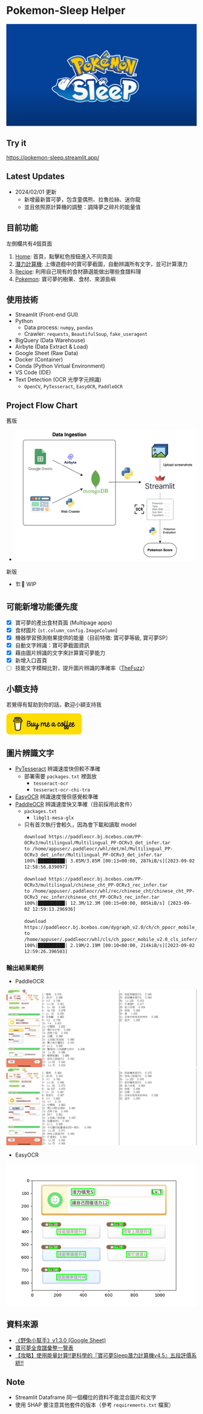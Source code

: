 # Pokemon-Sleep Helper

![pokemon_sleep](img/pokemon_sleep.png)

## Try it
https://pokemon-sleep.streamlit.app/

## Latest Updates
- 2024/02/01 更新
  - 新增最新寶可夢，包含童偶熊、拉魯拉絲、迷你龍
  - 並且依照原計算機的調整：調降夢之碎片的能量值

## 目前功能

左側欄共有4個頁面

1. [Home](https://pokemon-sleep.streamlit.app): 首頁，點擊紅色按鈕進入不同頁面
2. [潛力計算機](https://pokemon-sleep.streamlit.app/%E6%BD%9B%E5%8A%9B%E8%A8%88%E7%AE%97%E6%A9%9F): 上傳遊戲中的寶可夢截圖，自動辨識所有文字，並可計算潛力
3. [Recipe](https://pokemon-sleep.streamlit.app/Recipe): 利用自己現有的食材篩選能做出哪些食譜料理
4. [Pokemon](https://pokemon-sleep.streamlit.app/Pokemon): 寶可夢的樹果、食材、來源島嶼

## 使用技術
- Streamlit (Front-end GUI)
- Python
  - Data process: `numpy`, `pandas`
  - Crawler: `requests`, `BeautifulSoup`, `fake_useragent`
- BigQuery (Data Warehouse)
- Airbyte (Data Extract & Load)
- Google Sheet (Raw Data)
- Docker (Container)
- Conda (Python Virtual Environment)
- VS Code (IDE)
- Text Detection (OCR 光學字元辨識)
  - `OpenCV`, `PyTesseract`, `EasyOCR`, `PaddleOCR`

## Project Flow Chart

舊版
- ![project flow chart](img/pokemon_sleep_project_flow.png)

新版
- 🏗️👷 WIP

## 可能新增功能優先度
- [x] 寶可夢的產出食材頁面 (Multipage apps)
- [x] 食材圖片 (`st.column_config.ImageColumn`)
- [x] 機器學習預測樹果提供的能量（目前特徵: 寶可夢等級, 寶可夢SP）
- [x] 自動文字辨識：寶可夢截圖資訊
- [x] 藉由圖片辨識的文字來計算寶可夢能力
- [x] 新增入口首頁
- [ ] 技能文字模糊比對，提升圖片辨識的準確率（[TheFuzz](https://github.com/seatgeek/thefuzz)）

## 小額支持

若覺得有幫助到你的話，歡迎小額支持我

<a href="https://www.buymeacoffee.com/jiapingchu"><img src="img/bmc.png" width="200"/></a>

## 圖片辨識文字

- [PyTesseract](https://github.com/madmaze/pytesseract) 辨識速度快但較不準確
  - 部署需要 `packages.txt` 裡面放
    -  `tesseract-ocr`
    -  `tesseract-ocr-chi-tra`
- [EasyOCR](https://github.com/JaidedAI/EasyOCR) 辨識速度慢但感覺較準確
- [PaddleOCR](https://github.com/PaddlePaddle/PaddleOCR) 辨識速度快又準確（目前採用此套件）
  - `packages.txt`
    - `libgl1-mesa-glx`
  - 只有首次執行會較久，因為會下載和讀取 model
    ```
    download https://paddleocr.bj.bcebos.com/PP-OCRv3/multilingual/Multilingual_PP-OCRv3_det_infer.tar 
    to /home/appuser/.paddleocr/whl/det/ml/Multilingual_PP-OCRv3_det_infer/Multilingual_PP-OCRv3_det_infer.tar
    100%|██████████| 3.85M/3.85M [00:13<00:00, 287kiB/s][2023-09-02 12:58:56.839097]  

    download https://paddleocr.bj.bcebos.com/PP-OCRv3/multilingual/chinese_cht_PP-OCRv3_rec_infer.tar 
    to /home/appuser/.paddleocr/whl/rec/chinese_cht/chinese_cht_PP-OCRv3_rec_infer/chinese_cht_PP-OCRv3_rec_infer.tar
    100%|██████████| 12.3M/12.3M [00:15<00:00, 805kiB/s] [2023-09-02 12:59:13.296936] 

    download https://paddleocr.bj.bcebos.com/dygraph_v2.0/ch/ch_ppocr_mobile_v2.0_cls_infer.tar 
    to /home/appuser/.paddleocr/whl/cls/ch_ppocr_mobile_v2.0_cls_infer/ch_ppocr_mobile_v2.0_cls_infer.tar
    100%|██████████| 2.19M/2.19M [00:10<00:00, 214kiB/s][2023-09-02 12:59:26.396503]  
    ```

### 輸出結果範例

- PaddleOCR

![paddleOCR result](img/result_paddleOCR/result.jpg)
![paddleOCR result1](img/result_paddleOCR/result1.jpg)

- EasyOCR

![out_box](img/out_box.png)

## 資料來源

- [《野兔小幫手》v1.3.0 (Google Sheet)](https://docs.google.com/spreadsheets/d/18aAHjg762T29F74yo8axDVFO09swCa7nUp_eTZ51ZAc/edit#gid=439534137)
- [寶可夢全食譜彙整一覽表](https://pinogamer.com/16427)
- [【攻略】使用能量計算!!更科學的『寶可夢Sleep潛力計算機v4.5』五段評價系統!!](https://forum.gamer.com.tw/C.php?bsn=36685&snA=913&tnum=354)


## Note
- Streamlit Dataframe 同一個欄位的資料不能混合圖片和文字
- 使用 SHAP 要注意其他套件的版本（參考 `requirements.txt` 檔案）

